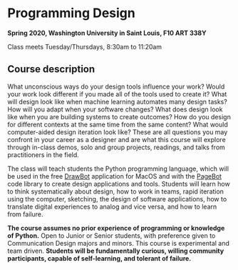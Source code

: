 # Programming Design
__Spring 2020, Washington University in Saint Louis, F10 ART 338Y__

Class meets Tuesday/Thursdays, 8:30am to 11:20am

## Course description
What unconscious ways do your design tools influence your work? Would your work look different if you made all of the tools used to create it? What will design look like when machine learning automates many design tasks? How will you adapt when your software changes? What does design look like when you are building systems to create outcomes? How do you design for different contexts at the same time from the same content? What would computer-aided design iteration look like? These are all questions you may confront in your career as a designer and are what this course will explore through in-class demos, solo and group projects, readings, and talks from practitioners in the field. 

The class will teach students the Python programming language, which will be used in the free [DrawBot](http://www.drawbot.com) application for MacOS and with the [PageBot](http://pagebot.io) code library to create design applications and tools. Students will learn how to think systematically about design, how to work in teams, rapid iteration using the computer, sketching, the design of software applications, how to translate digital experiences to analog and vice versa, and how to learn from failure. 

__The course assumes no prior experience of programming or knowledge of Python.__ Open to Junior or Senior students, with preference given to Communication Design majors and minors. This course is experimental and team driven. __Students will be fundamentally curious, willing community participants, capable of self-learning, and tolerant of failure.__
